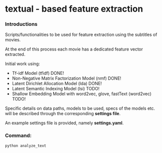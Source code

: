 # textual - based feature extraction

### Introductions

Scripts/functionalities to be used for feature extraction using the subtitles of movies.
 
At the end of this process each movie has a dedicated feature vector extracted.

Initial work using:

- Tf-idf Model (tfidf) DONE!
- Non-Negative Matrix Factorization Model (nmf) DONE!
- Latent Dirichlet Allocation Model (lda) DONE!
- Latent Semantic Indexing Model (lsi) TODO!
- Shallow Embedding Model with word2vec, glove, fastText (word2vec) TODO!

Specific details on data paths, models to be used, specs of the models etc. will be described through the corresponding **settings file**. 

An example settings file is provided, namely **settings.yaml**.


### Command:

```python
python analyze_text
```

